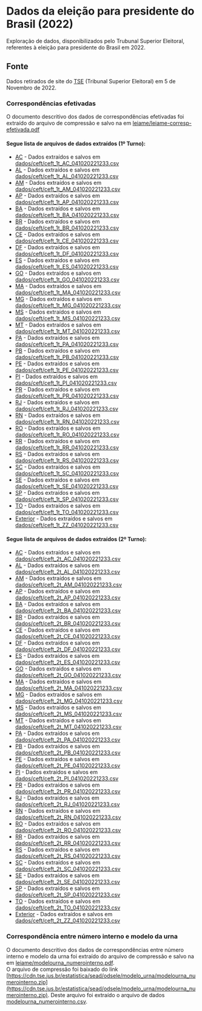 # Dados da eleição para presidente do Brasil (2022)

Exploração de dados, disponibilizados pelo Trubunal Superior Eleitoral, referentes à eleição para presidente do Brasil em 2022.

## Fonte

Dados retirados de site do [TSE](https://cdn.tse.jus.br) (Tribunal Superior Eleitoral) em 5 de Novembro de 2022.

### Correspondências efetivadas

O documento descritivo dos dados de correspondências efetivadas foi extraído do arquivo de compressão e salvo na em [leiame/leiame-corresp-efetivada.pdf](leiame/leiame-corresp-efetivada.pdf)

#### Segue lista de arquivos de dados extraídos (**1º Turno**):

- [AC](https://cdn.tse.jus.br/estatistica/sead/eleicoes/eleicoes2022/correspefet/CEFT_1t_AC_041020221233.zip) - Dados extraídos e salvos em [dados/ceft/ceft_1t_AC_041020221233.csv](data/ceft/ceft_1t_AC_041020221233.csv)<br>
- [AL](https://cdn.tse.jus.br/estatistica/sead/eleicoes/eleicoes2022/correspefet/CEFT_1t_AL_041020221233.zip) - Dados extraídos e salvos em [dados/ceft/ceft_1t_AL_041020221233.csv](data/ceft/ceft_1t_AL_041020221233.csv)<br>
- [AM](https://cdn.tse.jus.br/estatistica/sead/eleicoes/eleicoes2022/correspefet/CEFT_1t_AM_041020221233.zip) - Dados extraídos e salvos em [dados/ceft/ceft_1t_AM_041020221233.csv](data/ceft/ceft_1t_AM_041020221233.csv)<br>
- [AP](https://cdn.tse.jus.br/estatistica/sead/eleicoes/eleicoes2022/correspefet/CEFT_1t_AP_041020221233.zip) - Dados extraídos e salvos em [dados/ceft/ceft_1t_AP_041020221233.csv](data/ceft/ceft_1t_AP_041020221233.csv)<br>
- [BA](https://cdn.tse.jus.br/estatistica/sead/eleicoes/eleicoes2022/correspefet/CEFT_1t_BA_041020221233.zip) - Dados extraídos e salvos em [dados/ceft/ceft_1t_BA_041020221233.csv](data/ceft/ceft_1t_BA_041020221233.csv)<br>
- [BR](https://cdn.tse.jus.br/estatistica/sead/eleicoes/eleicoes2022/correspefet/CEFT_1t_BR_041020221233.zip) - Dados extraídos e salvos em [dados/ceft/ceft_1t_BR_041020221233.csv](data/ceft/ceft_1t_BR_041020221233.csv)<br>
- [CE](https://cdn.tse.jus.br/estatistica/sead/eleicoes/eleicoes2022/correspefet/CEFT_1t_CE_041020221233.zip) - Dados extraídos e salvos em [dados/ceft/ceft_1t_CE_041020221233.csv](data/ceft/ceft_1t_CE_041020221233.csv)<br>
- [DF](https://cdn.tse.jus.br/estatistica/sead/eleicoes/eleicoes2022/correspefet/CEFT_1t_DF_041020221233.zip) - Dados extraídos e salvos em [dados/ceft/ceft_1t_DF_041020221233.csv](data/ceft/ceft_1t_DF_041020221233.csv)<br>
- [ES](https://cdn.tse.jus.br/estatistica/sead/eleicoes/eleicoes2022/correspefet/CEFT_1t_ES_041020221233.zip) - Dados extraídos e salvos em [dados/ceft/ceft_1t_ES_041020221233.csv](data/ceft/ceft_1t_ES_041020221233.csv)<br>
- [GO](https://cdn.tse.jus.br/estatistica/sead/eleicoes/eleicoes2022/correspefet/CEFT_1t_GO_041020221233.zip) - Dados extraídos e salvos em [dados/ceft/ceft_1t_GO_041020221233.csv](data/ceft/ceft_1t_GO_041020221233.csv)<br>
- [MA](https://cdn.tse.jus.br/estatistica/sead/eleicoes/eleicoes2022/correspefet/CEFT_1t_MA_041020221233.zip) - Dados extraídos e salvos em [dados/ceft/ceft_1t_MA_041020221233.csv](data/ceft/ceft_1t_MA_041020221233.csv)<br>
- [MG](https://cdn.tse.jus.br/estatistica/sead/eleicoes/eleicoes2022/correspefet/CEFT_1t_MG_041020221233.zip) - Dados extraídos e salvos em [dados/ceft/ceft_1t_MG_041020221233.csv](data/ceft/ceft_1t_MG_041020221233.csv)<br>
- [MS](https://cdn.tse.jus.br/estatistica/sead/eleicoes/eleicoes2022/correspefet/CEFT_1t_MS_041020221233.zip) - Dados extraídos e salvos em [dados/ceft/ceft_1t_MS_041020221233.csv](data/ceft/ceft_1t_MS_041020221233.csv)<br>
- [MT](https://cdn.tse.jus.br/estatistica/sead/eleicoes/eleicoes2022/correspefet/CEFT_1t_MT_041020221233.zip) - Dados extraídos e salvos em [dados/ceft/ceft_1t_MT_041020221233.csv](data/ceft/ceft_1t_MT_041020221233.csv)<br>
- [PA](https://cdn.tse.jus.br/estatistica/sead/eleicoes/eleicoes2022/correspefet/CEFT_1t_PA_041020221233.zip) - Dados extraídos e salvos em [dados/ceft/ceft_1t_PA_041020221233.csv](data/ceft/ceft_1t_PA_041020221233.csv)<br>
- [PB](https://cdn.tse.jus.br/estatistica/sead/eleicoes/eleicoes2022/correspefet/CEFT_1t_PB_041020221233.zip) - Dados extraídos e salvos em [dados/ceft/ceft_1t_PB_041020221233.csv](data/ceft/ceft_1t_PB_041020221233.csv)<br>
- [PE](https://cdn.tse.jus.br/estatistica/sead/eleicoes/eleicoes2022/correspefet/CEFT_1t_PE_041020221233.zip) - Dados extraídos e salvos em [dados/ceft/ceft_1t_PE_041020221233.csv](data/ceft/ceft_1t_PE_041020221233.csv)<br>
- [PI](https://cdn.tse.jus.br/estatistica/sead/eleicoes/eleicoes2022/correspefet/CEFT_1t_PI_041020221233.zip) - Dados extraídos e salvos em [dados/ceft/ceft_1t_PI_041020221233.csv](data/ceft/ceft_1t_PI_041020221233.csv)<br>
- [PR](https://cdn.tse.jus.br/estatistica/sead/eleicoes/eleicoes2022/correspefet/CEFT_1t_PR_041020221233.zip) - Dados extraídos e salvos em [dados/ceft/ceft_1t_PR_041020221233.csv](data/ceft/ceft_1t_PR_041020221233.csv)<br>
- [RJ](https://cdn.tse.jus.br/estatistica/sead/eleicoes/eleicoes2022/correspefet/CEFT_1t_RJ_041020221233.zip) - Dados extraídos e salvos em [dados/ceft/ceft_1t_RJ_041020221233.csv](data/ceft/ceft_1t_RJ_041020221233.csv)<br>
- [RN](https://cdn.tse.jus.br/estatistica/sead/eleicoes/eleicoes2022/correspefet/CEFT_1t_RN_041020221233.zip) - Dados extraídos e salvos em [dados/ceft/ceft_1t_RN_041020221233.csv](data/ceft/ceft_1t_RN_041020221233.csv)<br>
- [RO](https://cdn.tse.jus.br/estatistica/sead/eleicoes/eleicoes2022/correspefet/CEFT_1t_RO_041020221233.zip) - Dados extraídos e salvos em [dados/ceft/ceft_1t_RO_041020221233.csv](data/ceft/ceft_1t_RO_041020221233.csv)<br>
- [RR](https://cdn.tse.jus.br/estatistica/sead/eleicoes/eleicoes2022/correspefet/CEFT_1t_RR_041020221233.zip) - Dados extraídos e salvos em [dados/ceft/ceft_1t_RR_041020221233.csv](data/ceft/ceft_1t_RR_041020221233.csv)<br>
- [RS](https://cdn.tse.jus.br/estatistica/sead/eleicoes/eleicoes2022/correspefet/CEFT_1t_RS_041020221233.zip) - Dados extraídos e salvos em [dados/ceft/ceft_1t_RS_041020221233.csv](data/ceft/ceft_1t_RS_041020221233.csv)<br>
- [SC](https://cdn.tse.jus.br/estatistica/sead/eleicoes/eleicoes2022/correspefet/CEFT_1t_SC_041020221233.zip) - Dados extraídos e salvos em [dados/ceft/ceft_1t_SC_041020221233.csv](data/ceft/ceft_1t_SC_041020221233.csv)<br>
- [SE](https://cdn.tse.jus.br/estatistica/sead/eleicoes/eleicoes2022/correspefet/CEFT_1t_SE_041020221233.zip) - Dados extraídos e salvos em [dados/ceft/ceft_1t_SE_041020221233.csv](data/ceft/ceft_1t_SE_041020221233.csv)<br>
- [SP](https://cdn.tse.jus.br/estatistica/sead/eleicoes/eleicoes2022/correspefet/CEFT_1t_SP_041020221233.zip) - Dados extraídos e salvos em [dados/ceft/ceft_1t_SP_041020221233.csv](data/ceft/ceft_1t_SP_041020221233.csv)<br>
- [TO](https://cdn.tse.jus.br/estatistica/sead/eleicoes/eleicoes2022/correspefet/CEFT_1t_TO_041020221233.zip) - Dados extraídos e salvos em [dados/ceft/ceft_1t_TO_041020221233.csv](data/ceft/ceft_1t_TO_041020221233.csv)<br>
- [Exterior](https://cdn.tse.jus.br/estatistica/sead/eleicoes/eleicoes2022/correspefet/CEFT_1t_ZZ_041020221233.zip) - Dados extraídos e salvos em [dados/ceft/ceft_1t_ZZ_041020221233.csv](data/ceft/ceft_1t_ZZ_041020221233.csv)<br>


#### Segue lista de arquivos de dados extraídos (**2º Turno**):

- [AC](https://cdn.tse.jus.br/estatistica/sead/eleicoes/eleicoes2022/correspefet/CEFT_2t_AC_041020221233.zip) - Dados extraídos e salvos em [dados/ceft/ceft_2t_AC_041020221233.csv](data/ceft/ceft_2t_AC_041020221233.csv)<br>
- [AL](https://cdn.tse.jus.br/estatistica/sead/eleicoes/eleicoes2022/correspefet/CEFT_2t_AL_041020221233.zip) - Dados extraídos e salvos em [dados/ceft/ceft_2t_AL_041020221233.csv](data/ceft/ceft_2t_AL_041020221233.csv)<br>
- [AM](https://cdn.tse.jus.br/estatistica/sead/eleicoes/eleicoes2022/correspefet/CEFT_2t_AM_041020221233.zip) - Dados extraídos e salvos em [dados/ceft/ceft_2t_AM_041020221233.csv](data/ceft/ceft_2t_AM_041020221233.csv)<br>
- [AP](https://cdn.tse.jus.br/estatistica/sead/eleicoes/eleicoes2022/correspefet/CEFT_2t_AP_041020221233.zip) - Dados extraídos e salvos em [dados/ceft/ceft_2t_AP_041020221233.csv](data/ceft/ceft_2t_AP_041020221233.csv)<br>
- [BA](https://cdn.tse.jus.br/estatistica/sead/eleicoes/eleicoes2022/correspefet/CEFT_2t_BA_041020221233.zip) - Dados extraídos e salvos em [dados/ceft/ceft_2t_BA_041020221233.csv](data/ceft/ceft_2t_BA_041020221233.csv)<br>
- [BR](https://cdn.tse.jus.br/estatistica/sead/eleicoes/eleicoes2022/correspefet/CEFT_2t_BR_041020221233.zip) - Dados extraídos e salvos em [dados/ceft/ceft_2t_BR_041020221233.csv](data/ceft/ceft_2t_BR_041020221233.csv)<br>
- [CE](https://cdn.tse.jus.br/estatistica/sead/eleicoes/eleicoes2022/correspefet/CEFT_2t_CE_041020221233.zip) - Dados extraídos e salvos em [dados/ceft/ceft_2t_CE_041020221233.csv](data/ceft/ceft_2t_CE_041020221233.csv)<br>
- [DF](https://cdn.tse.jus.br/estatistica/sead/eleicoes/eleicoes2022/correspefet/CEFT_2t_DF_041020221233.zip) - Dados extraídos e salvos em [dados/ceft/ceft_2t_DF_041020221233.csv](data/ceft/ceft_2t_DF_041020221233.csv)<br>
- [ES](https://cdn.tse.jus.br/estatistica/sead/eleicoes/eleicoes2022/correspefet/CEFT_2t_ES_041020221233.zip) - Dados extraídos e salvos em [dados/ceft/ceft_2t_ES_041020221233.csv](data/ceft/ceft_2t_ES_041020221233.csv)<br>
- [GO](https://cdn.tse.jus.br/estatistica/sead/eleicoes/eleicoes2022/correspefet/CEFT_2t_GO_041020221233.zip) - Dados extraídos e salvos em [dados/ceft/ceft_2t_GO_041020221233.csv](data/ceft/ceft_2t_GO_041020221233.csv)<br>
- [MA](https://cdn.tse.jus.br/estatistica/sead/eleicoes/eleicoes2022/correspefet/CEFT_2t_MA_041020221233.zip) - Dados extraídos e salvos em [dados/ceft/ceft_2t_MA_041020221233.csv](data/ceft/ceft_2t_MA_041020221233.csv)<br>
- [MG](https://cdn.tse.jus.br/estatistica/sead/eleicoes/eleicoes2022/correspefet/CEFT_2t_MG_041020221233.zip) - Dados extraídos e salvos em [dados/ceft/ceft_2t_MG_041020221233.csv](data/ceft/ceft_2t_MG_041020221233.csv)<br>
- [MS](https://cdn.tse.jus.br/estatistica/sead/eleicoes/eleicoes2022/correspefet/CEFT_2t_MS_041020221233.zip) - Dados extraídos e salvos em [dados/ceft/ceft_2t_MS_041020221233.csv](data/ceft/ceft_2t_MS_041020221233.csv)<br>
- [MT](https://cdn.tse.jus.br/estatistica/sead/eleicoes/eleicoes2022/correspefet/CEFT_2t_MT_041020221233.zip) - Dados extraídos e salvos em [dados/ceft/ceft_2t_MT_041020221233.csv](data/ceft/ceft_2t_MT_041020221233.csv)<br>
- [PA](https://cdn.tse.jus.br/estatistica/sead/eleicoes/eleicoes2022/correspefet/CEFT_2t_PA_041020221233.zip) - Dados extraídos e salvos em [dados/ceft/ceft_2t_PA_041020221233.csv](data/ceft/ceft_2t_PA_041020221233.csv)<br>
- [PB](https://cdn.tse.jus.br/estatistica/sead/eleicoes/eleicoes2022/correspefet/CEFT_2t_PB_041020221233.zip) - Dados extraídos e salvos em [dados/ceft/ceft_2t_PB_041020221233.csv](data/ceft/ceft_2t_PB_041020221233.csv)<br>
- [PE](https://cdn.tse.jus.br/estatistica/sead/eleicoes/eleicoes2022/correspefet/CEFT_2t_PE_041020221233.zip) - Dados extraídos e salvos em [dados/ceft/ceft_2t_PE_041020221233.csv](data/ceft/ceft_2t_PE_041020221233.csv)<br>
- [PI](https://cdn.tse.jus.br/estatistica/sead/eleicoes/eleicoes2022/correspefet/CEFT_2t_PI_041020221233.zip) - Dados extraídos e salvos em [dados/ceft/ceft_2t_PI_041020221233.csv](data/ceft/ceft_2t_PI_041020221233.csv)<br>
- [PR](https://cdn.tse.jus.br/estatistica/sead/eleicoes/eleicoes2022/correspefet/CEFT_2t_PR_041020221233.zip) - Dados extraídos e salvos em [dados/ceft/ceft_2t_PR_041020221233.csv](data/ceft/ceft_2t_PR_041020221233.csv)<br>
- [RJ](https://cdn.tse.jus.br/estatistica/sead/eleicoes/eleicoes2022/correspefet/CEFT_2t_RJ_041020221233.zip) - Dados extraídos e salvos em [dados/ceft/ceft_2t_RJ_041020221233.csv](data/ceft/ceft_2t_RJ_041020221233.csv)<br>
- [RN](https://cdn.tse.jus.br/estatistica/sead/eleicoes/eleicoes2022/correspefet/CEFT_2t_RN_041020221233.zip) - Dados extraídos e salvos em [dados/ceft/ceft_2t_RN_041020221233.csv](data/ceft/ceft_2t_RN_041020221233.csv)<br>
- [RO](https://cdn.tse.jus.br/estatistica/sead/eleicoes/eleicoes2022/correspefet/CEFT_2t_RO_041020221233.zip) - Dados extraídos e salvos em [dados/ceft/ceft_2t_RO_041020221233.csv](data/ceft/ceft_2t_RO_041020221233.csv)<br>
- [RR](https://cdn.tse.jus.br/estatistica/sead/eleicoes/eleicoes2022/correspefet/CEFT_2t_RR_041020221233.zip) - Dados extraídos e salvos em [dados/ceft/ceft_2t_RR_041020221233.csv](data/ceft/ceft_2t_RR_041020221233.csv)<br>
- [RS](https://cdn.tse.jus.br/estatistica/sead/eleicoes/eleicoes2022/correspefet/CEFT_2t_RS_041020221233.zip) - Dados extraídos e salvos em [dados/ceft/ceft_2t_RS_041020221233.csv](data/ceft/ceft_2t_RS_041020221233.csv)<br>
- [SC](https://cdn.tse.jus.br/estatistica/sead/eleicoes/eleicoes2022/correspefet/CEFT_2t_SC_041020221233.zip) - Dados extraídos e salvos em [dados/ceft/ceft_2t_SC_041020221233.csv](data/ceft/ceft_2t_SC_041020221233.csv)<br>
- [SE](https://cdn.tse.jus.br/estatistica/sead/eleicoes/eleicoes2022/correspefet/CEFT_2t_SE_041020221233.zip) - Dados extraídos e salvos em [dados/ceft/ceft_2t_SE_041020221233.csv](data/ceft/ceft_2t_SE_041020221233.csv)<br>
- [SP](https://cdn.tse.jus.br/estatistica/sead/eleicoes/eleicoes2022/correspefet/CEFT_2t_SP_041020221233.zip) - Dados extraídos e salvos em [dados/ceft/ceft_2t_SP_041020221233.csv](data/ceft/ceft_2t_SP_041020221233.csv)<br>
- [TO](https://cdn.tse.jus.br/estatistica/sead/eleicoes/eleicoes2022/correspefet/CEFT_2t_TO_041020221233.zip) - Dados extraídos e salvos em [dados/ceft/ceft_2t_TO_041020221233.csv](data/ceft/ceft_2t_TO_041020221233.csv)<br>
- [Exterior](https://cdn.tse.jus.br/estatistica/sead/eleicoes/eleicoes2022/correspefet/CEFT_2t_ZZ_041020221233.zip) - Dados extraídos e salvos em [dados/ceft/ceft_2t_ZZ_041020221233.csv](data/ceft/ceft_2t_ZZ_041020221233.csv)<br>

### Correspondência entre número interno e modelo da urna

O documento descritivo dos dados de correspondências entre número interno e modelo da urna foi extraído do arquivo de compressão e salvo na em [leiame/modelourna_numerointerno.pdf](leiame/modelourna_numerointerno.pdf). <br>
O arquivo de compressão foi baixado do link [https://cdn.tse.jus.br/estatistica/sead/odsele/modelo_urna/modelourna_numerointerno.zip](https://cdn.tse.jus.br/estatistica/sead/odsele/modelo_urna/modelourna_numerointerno.zip). Deste arquivo foi extraído o arquivo de dados [modelourna_numerointerno.csv](data/modelourna_numerointerno/modelourna_numerointerno.csv).